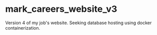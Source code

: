 # mark_careers_website_v3
Version 4 of my job's website. Seeking database hosting using docker containerization.
